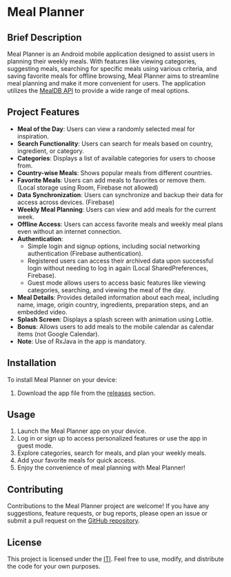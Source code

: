 # Meal Planner

## Brief Description
Meal Planner is an Android mobile application designed to assist users in planning their weekly meals. With features like viewing categories, suggesting meals, searching for specific meals using various criteria, and saving favorite meals for offline browsing, Meal Planner aims to streamline meal planning and make it more convenient for users. The application utilizes the [MealDB API](https://themealdb.com/api.php) to provide a wide range of meal options.

## Project Features
- **Meal of the Day**: Users can view a randomly selected meal for inspiration.
- **Search Functionality**: Users can search for meals based on country, ingredient, or category.
- **Categories**: Displays a list of available categories for users to choose from.
- **Country-wise Meals**: Shows popular meals from different countries.
- **Favorite Meals**: Users can add meals to favorites or remove them. (Local storage using Room, Firebase not allowed)
- **Data Synchronization**: Users can synchronize and backup their data for access across devices. (Firebase)
- **Weekly Meal Planning**: Users can view and add meals for the current week.
- **Offline Access**: Users can access favorite meals and weekly meal plans even without an internet connection.
- **Authentication**:
  - Simple login and signup options, including social networking authentication (Firebase authentication).
  - Registered users can access their archived data upon successful login without needing to log in again (Local SharedPreferences, Firebase).
  - Guest mode allows users to access basic features like viewing categories, searching, and viewing the meal of the day.
- **Meal Details**: Provides detailed information about each meal, including name, image, origin country, ingredients, preparation steps, and an embedded video.
- **Splash Screen**: Displays a splash screen with animation using Lottie.
- **Bonus**: Allows users to add meals to the mobile calendar as calendar items (not Google Calendar).
- **Note**: Use of RxJava in the app is mandatory.

## Installation
To install Meal Planner on your device:

1. Download the app file from the [releases]((https://github.com/mohamedallam01/MealMate.git)) section.


## Usage
1. Launch the Meal Planner app on your device.
2. Log in or sign up to access personalized features or use the app in guest mode.
3. Explore categories, search for meals, and plan your weekly meals.
4. Add your favorite meals for quick access.
5. Enjoy the convenience of meal planning with Meal Planner!

## Contributing
Contributions to the Meal Planner project are welcome! If you have any suggestions, feature requests, or bug reports, please open an issue or submit a pull request on the [GitHub repository](https://github.com/mohamedallam01/MealMate.git).

## License
This project is licensed under the [ITI](LICENSE). Feel free to use, modify, and distribute the code for your own purposes.
